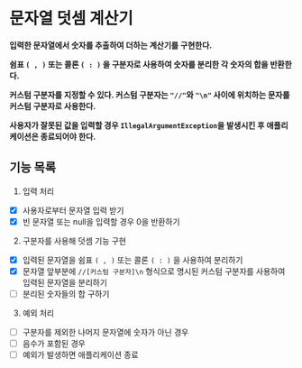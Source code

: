 # 문자열 덧셈 계산기
**입력한 문자열에서 숫자를 추출하여 더하는 계산기를 구현한다.**

**쉼표 `( , )` 또는 콜론 `( : )` 을 구분자로 사용하여 숫자를 분리한 각 숫자의 합을 반환한다.**

**커스텀 구분자를 지정할 수 있다. 커스텀 구분자는 `"//"`와 `"\n"` 사이에 위치하는 문자를 커스텀 구분자로 사용한다.**

**사용자가 잘못된 값을 입력할 경우 `IllegalArgumentException`을 발생시킨 후 애플리케이션은 종료되어야 한다.**

## 기능 목록

1. 입력 처리
- [X] 사용자로부터 문자열 입력 받기
- [X] 빈 문자열 또는 null을 입력할 경우 0을 반환하기

2. 구분자를 사용해 덧셈 기능 구현
- [X] 입력된 문자열을 쉼표 `( , )` 또는 콜론 `( : )` 을 사용하여 분리하기
- [X] 문자열 앞부분에 `//[커스텀 구분자]\n` 형식으로 명시된 커스텀 구분자를 사용하여 입력된 문자열을 분리하기
- [ ] 분리된 숫자들의 합 구하기

3. 예외 처리
- [ ] 구분자를 제외한 나머지 문자열에 숫자가 아닌 경우 
- [ ] 음수가 포함된 경우
- [ ] 예외가 발생하면 애플리케이션 종료